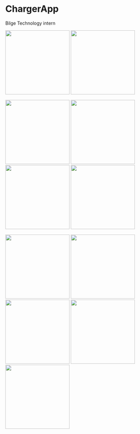 # ChargerApp
Bilge Technology intern


<img src="https://user-images.githubusercontent.com/77584235/229894193-4f8e8886-24f5-41b6-ac66-3a4cf8f7a731.png" width="200"/> <img src="https://user-images.githubusercontent.com/77584235/229894201-e7daa3de-f9fc-40fa-ad28-5abacd3f971b.png" width="200"/> 

<img src="https://user-images.githubusercontent.com/77584235/229894219-13617fb5-d200-43f2-a666-a4b319f39ef6.png" width="200"/> <img src="https://user-images.githubusercontent.com/77584235/229894225-7c60c2cf-59d8-40f9-aa57-3efc06fd5948.png" width="200"/><img src="https://user-images.githubusercontent.com/77584235/229894233-e08b23cf-3fad-463f-90b5-b0220e6bebfc.png" width="200"/> <img src="https://user-images.githubusercontent.com/77584235/229894243-39511d77-f3c9-4603-ab26-f6eb7bf137d0.png" width="200"/> 

<img src="https://user-images.githubusercontent.com/77584235/229894249-cdba1aec-1a2d-44a2-9958-bcc3bd8c6428.png" width="200"/>
<img src="https://user-images.githubusercontent.com/77584235/229894254-b33a356e-e604-43af-9bee-19f930c6d089.png" width="200"/> 
<img src="https://user-images.githubusercontent.com/77584235/229894264-e8ae20bf-2154-4c1e-ba23-44838455802f.png" width="200"/>

<img src="https://user-images.githubusercontent.com/77584235/229894270-c9c2c5c7-5da0-4cdc-b1bd-7fb1233d3793.png" width="200"/>

<img src="https://user-images.githubusercontent.com/77584235/229894209-f594c9ea-7b13-410c-9d68-94240dd2a273.png" width="200"/>
